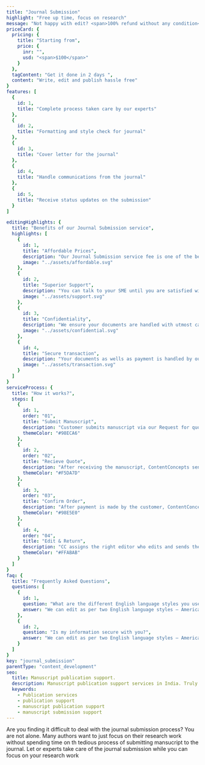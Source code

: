 ```yaml
---
title: "Journal Submission"
highlight: "Free up time, focus on research"
message: "Not happy with edit? <span>100% refund without any condition</span>"
priceCard: {
  pricing: {
    title: "Starting from",
    price: {
      inr: "",
      usd: "<span>$100</span>"
    }
  },
  tagContent: "Get it done in 2 days ",
  content: "Write, edit and publish hassle free"
}
features: [
  {
    id: 1,
    title: "Complete process taken care by our experts"
  },
  {
    id: 2,
    title: "Formatting and style check for journal"
  },
  {
    id: 3,
    title: "Cover letter for the journal"
  },
  {
    id: 4,
    title: "Handle communications from the journal"
  },
  {
    id: 5,
    title: "Receive status updates on the submission"
  }
]

editingHighlights: {
  title: "Benefits of our Journal Submission service",
  highlights: [
    {
      id: 1,
      title: "Affordable Prices",
      description: "Our Journal Submission service fee is one of the best in the industry for the level of quality work we offer from our trusted subject matter experts.",
      image: "../assets/affordable.svg"
    },
    {
      id: 2,
      title: "Superior Support",
      description: "You can talk to your SME until you are satisfied with our Journal Submission service, get your queries answered via email or chat and send your manuscript after review from journal editor for further check.",
      image: "../assets/support.svg"
    },
    {
      id: 3,
      title: "Confidentiality",
      description: "We ensure your documents are handled with utmost care. We can sign NDA if necessary.",
      image: "../assets/confidential.svg"
    },
    {
      id: 4,
      title: "Secure transaction",
      description: "Your documents as wells as payment is handled by our secure website which has passed the best level of security testing in the industry.",
      image: "../assets/transaction.svg"
    }
  ]
}
serviceProcess: {
  title: "How it works?",
  steps: [
    {
      id: 1,
      order: "01",
      title: "Submit Manuscript",
      description: "Customer submits manuscript via our Request for quote page.",
      themeColor: "#98ECA6"
    },
    {
      id: 2,
      order: "02",
      title: "Recieve Quote",
      description: "After receiving the manuscript, ContentConcepts sends price quote.",
      themeColor: "#F5DA7D"
    },
    {
      id: 3,
      order: "03",
      title: "Confirm Order",
      description: "After payment is made by the customer, ContentConcepts sends confirmation of payment.",
      themeColor: "#98E5E0"
    },
    {
      id: 4,
      order: "04",
      title: "Edit & Return",
      description: "CC assigns the right editor who edits and sends the edited document back to the customer.",
      themeColor: "#FFABAB"
    }
  ]
}
faq: {
  title: "Frequently Asked Questions",
  questions: [
    {
      id: 1,
      question: "What are the different English language styles you use while editing?",
      answer: "We can edit as per two English language styles – American English and British English. You can choose your preferred language style in the online submission form."
    },
    {
      id: 2,
      question: "Is my information secure with you?",
      answer: "We can edit as per two English language styles – American English and British English."
    }
  ]
}
key: "journal_submission"
parentType: "content_development"
seo:
  title: Manuscript publication support.
  description: Manuscript publication support services in India. Truly affordable prices for top quality work offered by PhD editors.
  keywords:
    - Publication services
    - publication support
    - manuscript publication support
    - manuscript submission support
---
```


Are you finding it difficult to deal with the journal submission process? You are not alone. Many authors want to just focus on their research work without spending time on th tedious process of submitting mansucript to the journal. Let or experts take care of the journal submission while you can focus on your research work 
